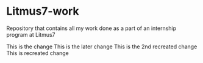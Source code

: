 # Litmus7-work
Repository that contains all my work done as a part of an internship program at Litmus7

This is the change
This is the later change
This is the 2nd recreated change
This is recreated change
